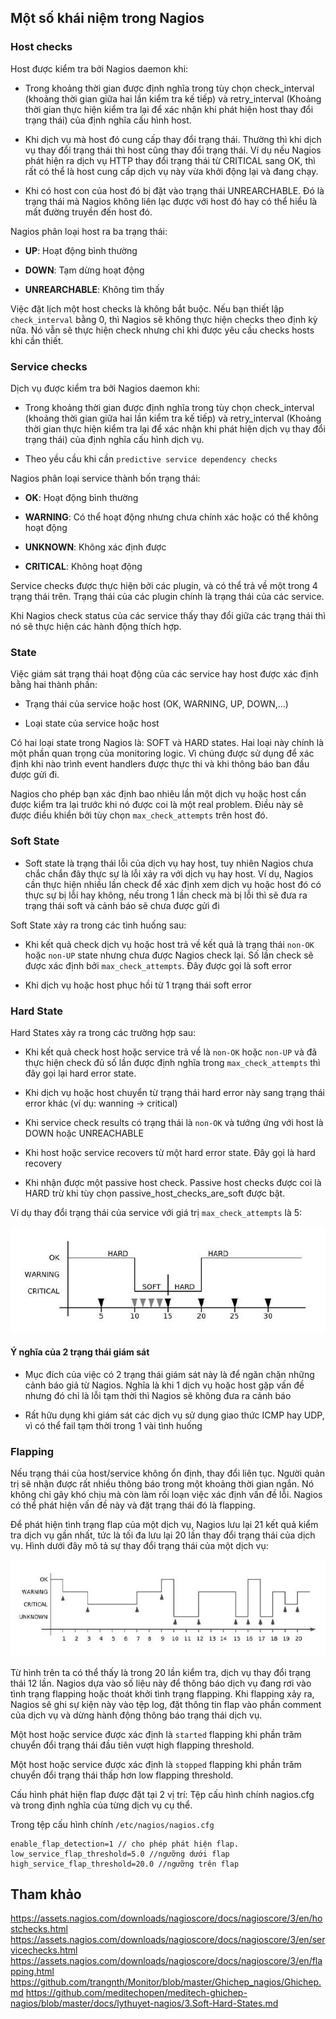 ## Một số khái niệm trong Nagios

### Host checks

Host được kiểm tra bởi Nagios daemon khi:

- Trong khoảng thời gian được định nghĩa trong tùy chọn check_interval (khoảng thời gian giữa hai lần kiểm tra kế tiếp) và retry_interval (Khoảng thời gian thực hiện kiểm tra lại để xác nhận khi phát hiện host thay đổi trạng thái) của định nghĩa cấu hình host.

- Khi dịch vụ mà host đó cung cấp thay đổi trạng thái. Thường thì khi dịch vụ thay đổi trạng thái thì host cũng thay đổi trạng thái. Ví dụ nếu Nagios phát hiện ra dịch vụ HTTP thay đổi trạng thái từ CRITICAL sang OK, thì rất có thể là host cung cấp dịch vụ này vừa khởi động lại và đang chạy.

- Khi có host con của host đó bị đặt vào trạng thái UNREARCHABLE. Đó là trạng thái mà Nagios không liên lạc được với host đó hay có thể hiểu là mất đường truyền đến host đó.

Nagios phân loại host ra ba trạng thái:

- **UP**: Hoạt động bình thường

- **DOWN**: Tạm dừng hoạt động

- **UNREARCHABLE**: Không tìm thấy

Việc đặt lịch một host checks là không bắt buộc. Nếu bạn thiết lập `check_interval` bằng 0, thì Nagios sẽ không thực hiện checks theo định kỳ nữa. Nó vẫn sẽ thực hiện check nhưng chỉ khi được yêu cầu checks hosts khi cần thiết.

### Service checks

Dịch vụ được kiểm tra bởi Nagios daemon khi:

- Trong khoảng thời gian được định nghĩa trong tùy chọn check_interval (khoảng thời gian giữa hai lần kiểm tra kế tiếp) và retry_interval (Khoảng thời gian thực hiện kiểm tra lại để xác nhận khi phát hiện dịch vụ thay đổi trạng thái) của định nghĩa cấu hình dịch vụ.

- Theo yều cầu khi cần `predictive service dependency checks`

Nagios phân loại service thành bốn trạng thái:

- **OK**: Hoạt động bình thường

- **WARNING**: Có thể hoạt động nhưng chưa chính xác hoặc có thể không hoạt động 

- **UNKNOWN**: Không xác định được

- **CRITICAL**: Không hoạt động 

Service checks được thực hiện bởi các plugin, và có thể trả về một trong 4 trạng thái trên. Trạng thái của các plugin chính là trạng thái của các service.

Khi Nagios check status của các service thấy thay đổi giữa các trạng thái thì nó sẽ thực hiện các hành động thích hợp.

### State

Việc giám sát trạng thái hoạt động của các service hay host được xác định bằng hai thành phần:

- Trạng thái của service hoặc host (OK, WARNING, UP, DOWN,...)

- Loại state của service hoặc host

Có hai loại state trong Nagios là: SOFT và HARD states. Hai loại này chính là một phần quan trọng của monitoring logic. Vì chúng được sử dụng để xác định khi nào trình event handlers được thực thi và khi thông báo ban đầu được gửi đi.

Nagios cho phép bạn xác định bao nhiêu lần một dịch vụ hoặc host cần được kiểm tra lại trước khi nó được coi là một real problem. Điều này sẽ được điều khiển bởi tùy chọn `max_check_attempts` trên host đó.

### Soft State

- Soft state là trạng thái lỗi của dịch vụ hay host, tuy nhiên Nagios chưa chắc chắn đây thực sự là lỗi xảy ra với dịch vụ hay host. Ví dụ, Nagios cần thực hiện nhiều lần check để xác định xem dịch vụ hoặc host đó có thực sự bị lỗi hay không, nếu trong 1 lần check mà bị lỗi thì sẽ đưa ra trạng thái soft và cảnh báo sẽ chưa được gửi đi

Soft State xảy ra trong các tình huống sau:

- Khi kết quả check dịch vụ hoặc host trả về kết quả là trạng thái `non-OK` hoặc `non-UP` state nhưng chưa được Nagios check lại. Số lần check sẽ được xác định bởi `max_check_attempts`. Đây được gọi là soft error

- Khi dịch vụ hoặc host phục hồi từ 1 trạng thái soft error

### Hard State

Hard States xảy ra trong các trường hợp sau:

- Khi kết quả check host hoặc service trả về là `non-OK` hoặc `non-UP` và đã thực hiện check đủ số lần được định nghĩa trong `max_check_attempts` thì đây gọi lại hard error state.

- Khi dịch vụ hoặc host chuyển từ trạng thái hard error này sang trạng thái error khác (ví dụ: wanning -> critical)

- Khi service check results có trạng thái là `non-OK` và tướng ứng với host là DOWN hoặc UNREACHABLE

- Khi host hoặc service recovers từ một hard error state. Đây gọi là hard recovery

- Khi nhận được một passive host check. Passive host checks được coi là HARD trừ khi tùy chọn passive_host_checks_are_soft được bật.

Ví dụ thay đổi trạng thái của service với giá trị `max_check_attempts` là 5:

<img src="img/07.jpg">

#### Ý nghĩa của 2 trạng thái giám sát 

- Mục đích của việc có 2 trạng thái giám sát này là để ngăn chặn những cảnh báo giả từ Nagios. Nghĩa là khi 1 dịch vụ hoặc host gặp vấn đề nhưng đó chỉ là lỗi tạm thời thì Nagios sẽ không đưa ra cảnh báo

- Rất hữu dụng khi giám sát các dịch vụ sử dụng giao thức ICMP hay UDP, vì có thể fail tạm thời trong 1 vài tình huống

### Flapping

Nếu trạng thái của host/service không ổn định, thay đổi liên tục. Người quản trị sẽ nhận được rất nhiều thông báo trong một khoảng thời gian ngắn. Nó không chỉ gây khó chịu mà còn làm rối loạn việc xác định vấn đề lỗi. Nagios có thể phát hiện vấn đề này và đặt trạng thái đó là flapping.

Để phát hiện tình trạng flap của một dịch vụ, Nagios lưu lại 21 kết quả kiểm tra dịch vụ gần nhất, tức là tối đa lưu lại 20 lần thay đổi trạng thái của dịch vụ. Hình dưới đây mô tả sự thay đổi trạng thái của một dịch vụ:

<img src="img/08.jpg">

Từ hình trên ta có thể thấy là trong 20 lần kiểm tra, dịch vụ thay đổi trạng thái 12 lần. Nagios dựa vào số liệu này để thông báo dịch vụ đang rơi vào tình trạng flapping hoặc thoát khởi tình trạng flapping. Khi flapping xảy ra, Nagios sẽ ghi sự kiện này vào tệp log, đặt thông tin flap vào phần comment của dịch vụ và dừng hành động thông  báo trạng thái dịch vụ.

Một host hoặc service được xác định là `started` flapping khi phần trăm chuyển đổi trạng thái đầu tiên vượt high flapping threshold.

Một host hoặc service được xác định là `stopped` flapping khi phần trăm chuyển đổi trạng thái thấp hơn low flapping threshold.

Cấu hình phát hiện flap được đặt tại 2 vị trí: Tệp cấu hình chính nagios.cfg và trong định nghĩa của từng dịch vụ cụ thể.

Trong tệp cấu hình chính `/etc/nagios/nagios.cfg`

```
enable_flap_detection=1 // cho phép phát hiện flap. 
low_service_flap_threshold=5.0 //ngưỡng dưới flap 
high_service_flap_threshold=20.0 //ngưỡng trên flap
```

## Tham khảo

https://assets.nagios.com/downloads/nagioscore/docs/nagioscore/3/en/hostchecks.html
https://assets.nagios.com/downloads/nagioscore/docs/nagioscore/3/en/servicechecks.html
https://assets.nagios.com/downloads/nagioscore/docs/nagioscore/3/en/flapping.html
https://github.com/trangnth/Monitor/blob/master/Ghichep_nagios/Ghichep.md
https://github.com/meditechopen/meditech-ghichep-nagios/blob/master/docs/lythuyet-nagios/3.Soft-Hard-States.md